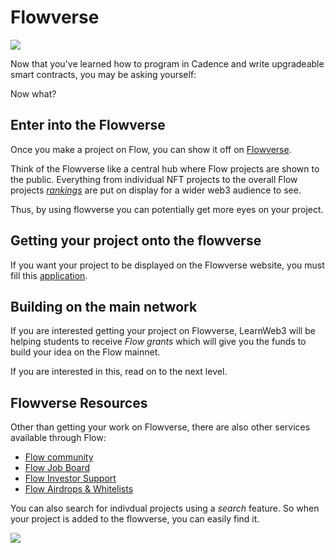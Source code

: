 # Flowverse

![](https://i.imgur.com/5BXwQES.png)

Now that you've learned how to program in Cadence and write upgradeable smart contracts, you may be asking yourself:

Now what?


## Enter into the Flowverse

Once you make a project on Flow, you can show it off on [Flowverse](https://www.flowverse.co/).

Think of the Flowverse like a central hub where Flow projects are shown to the public. Everything from individual NFT projects to the overall Flow projects *[rankings](https://www.flowverse.co/rankings)* are put on display for a wider web3 audience to see.

Thus, by using flowverse you  can potentially get more eyes on your project.

<Quiz questionId="0a7a79a2-5ee8-4838-9bfd-78321b422feb" />

## Getting your project onto the flowverse

If you want your project to be displayed on the Flowverse website, you must fill this [application](https://docs.google.com/forms/d/e/1FAIpQLSd7Yfw5_ugvPKijL1AGjadIUibQuy0TCdlzawcLW2lZPO6G1g/viewform).

## Building on the main network

If you are interested getting your project on Flowverse, LearnWeb3 will be helping students to receive *Flow grants* which will give you the funds to build your idea on the Flow mainnet.

If you are interested in this, read on to the next level.

<Quiz questionId="b3d039a0-09ae-4098-a64e-d602a7607ada" />

## Flowverse Resources
Other than getting your work on Flowverse, there are also other services available through Flow:

- [Flow community](https://discord.com/invite/flowverse)
- [Flow Job Board](https://jobs.flowverse.co/)
- [Flow Investor Support](https://www.flowverse.co/investors)
- [Flow Airdrops & Whitelists](https://www.flowverse.co/airdrops)

<Quiz questionId="1311a2a4-a78a-47d7-a923-467cbcd16044" />

You can also search for indivdual projects using a *search* feature. So when your project is added to the flowverse, you can easily find it.

![](https://i.imgur.com/OOJCmKc.png)

<SubmitQuiz />





